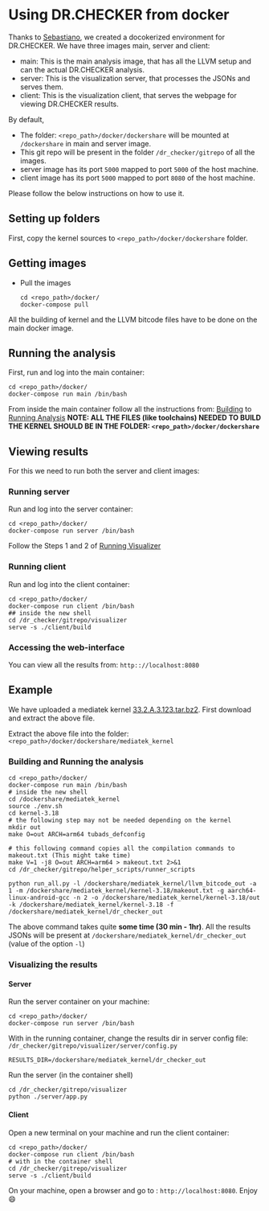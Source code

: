 Using DR.CHECKER from docker
===================
Thanks to [Sebastiano](https://github.com/Phat3), we created a docokerized environment for DR.CHECKER. 
We have three images main, server and client:
* main: This is the main analysis image, that has all the LLVM setup and can the actual DR.CHECKER analysis.
* server: This is the visualization server, that processes the JSONs and serves them.
* client: This is the visualization client, that serves the webpage for viewing DR.CHECKER results.

By default,
* The folder: `<repo_path>/docker/dockershare` will be mounted at `/dockershare` in main and server image.
* This git repo will be present in the folder `/dr_checker/gitrepo` of all the images.
* server image has its port `5000` mapped to port `5000` of the host machine.
* client image has its port `5000` mapped to port `8080` of the host machine.

Please follow the below instructions on how to use it.

## Setting up folders
First, copy the kernel sources to `<repo_path>/docker/dockershare` folder.
## Getting images
* Pull the images
   ```
   cd <repo_path>/docker/
   docker-compose pull
   ```
All the building of kernel and the LLVM bitcode files have to be done on the main docker image.
## Running the analysis
First, run and log into the main container:
```
cd <repo_path>/docker/
docker-compose run main /bin/bash
```
From inside the main container follow all the instructions from: [Building](https://github.com/ucsb-seclab/dr_checker#2-building) to [Running Analysis](https://github.com/ucsb-seclab/dr_checker#32-running-drchecker-analysis)
**NOTE: ALL THE FILES (like toolchains) NEEDED TO BUILD THE KERNEL SHOULD BE IN THE FOLDER: `<repo_path>/docker/dockershare`**
## Viewing results
For this we need to run both the server and client images:
### Running server
Run and log into the server container:
```
cd <repo_path>/docker/
docker-compose run server /bin/bash
```
Follow the Steps 1 and 2 of [Running Visualizer](https://github.com/ucsb-seclab/dr_checker/tree/speedy/visualizer#running-the-visualizer)
### Running client
Run and log into the client container:
```
cd <repo_path>/docker/
docker-compose run client /bin/bash
## inside the new shell
cd /dr_checker/gitrepo/visualizer
serve -s ./client/build
```

### Accessing the web-interface
You can view all the results from: `http:://localhost:8080`
## Example
We have uploaded a mediatek kernel [33.2.A.3.123.tar.bz2](https://drive.google.com/open?id=0B4XwT5D6qkNmLXdNTk93MjU3SWM). 
First download and extract the above file.

Extract the above file into the folder: `<repo_path>/docker/dockershare/mediatek_kernel`

### Building and Running the analysis
```
cd <repo_path>/docker/
docker-compose run main /bin/bash
# inside the new shell
cd /dockershare/mediatek_kernel
source ./env.sh
cd kernel-3.18
# the following step may not be needed depending on the kernel
mkdir out
make O=out ARCH=arm64 tubads_defconfig

# this following command copies all the compilation commands to makeout.txt (This might take time)
make V=1 -j8 O=out ARCH=arm64 > makeout.txt 2>&1
cd /dr_checker/gitrepo/helper_scripts/runner_scripts

python run_all.py -l /dockershare/mediatek_kernel/llvm_bitcode_out -a 1 -m /dockershare/mediatek_kernel/kernel-3.18/makeout.txt -g aarch64-linux-android-gcc -n 2 -o /dockershare/mediatek_kernel/kernel-3.18/out -k /dockershare/mediatek_kernel/kernel-3.18 -f /dockershare/mediatek_kernel/dr_checker_out
```
The above command takes quite **some time (30 min - 1hr)**.
All the results JSONs will be present at `/dockershare/mediatek_kernel/dr_checker_out` (value of the option `-l`)

### Visualizing the results
#### Server
Run the server container on your machine:
```
cd <repo_path>/docker/
docker-compose run server /bin/bash
```
With in the running container, change the results dir in server config file: `/dr_checker/gitrepo/visualizer/server/config.py`
```
RESULTS_DIR=/dockershare/mediatek_kernel/dr_checker_out
```
Run the server (in the container shell)
```
cd /dr_checker/gitrepo/visualizer
python ./server/app.py
```
#### Client
Open a new terminal on your machine and run the client container:
```
cd <repo_path>/docker/
docker-compose run client /bin/bash
# with in the container shell
cd /dr_checker/gitrepo/visualizer
serve -s ./client/build
```

On your machine, open a browser and go to : `http://localhost:8080`. Enjoy :smile:
